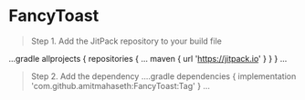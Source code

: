 # FancyToast
> Step 1. Add the JitPack repository to your build file

...gradle
allprojects {
		repositories {
			...
			maven { url 'https://jitpack.io' }
		}
	}
 ...
  > Step 2. Add the dependency
  ....gradle
 dependencies {
	        implementation 'com.github.amitmahaseth:FancyToast:Tag'
	}
  ...
